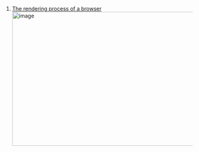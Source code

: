 1. [The rendering process of a browser](https://github.com/MetaNodeAcademy/Interview-Front/blob/main/%E6%B5%8F%E8%A7%88%E5%99%A8/01.%20%E6%B5%8F%E8%A7%88%E5%99%A8%E7%9A%84%E6%B8%B2%E6%9F%93%E6%B5%81%E7%A8%8B.md)
   <img width="910" height="357" alt="image" src="https://github.com/user-attachments/assets/e9b64e57-8536-436a-9da3-a1d792f5b632" />
